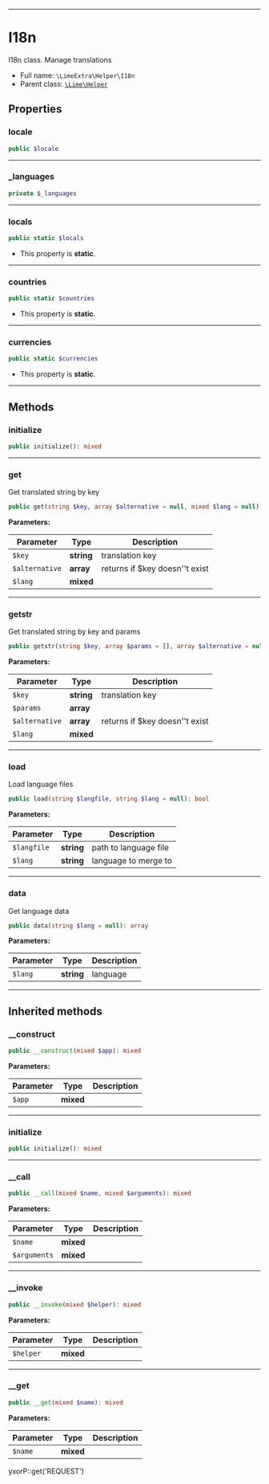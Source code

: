 ***

# I18n

I18n class. Manage translations

* Full name: `\LimeExtra\Helper\I18n`
* Parent class: [`\Lime\Helper`](../../Lime/Helper.md)

## Properties

### locale

```php
public $locale
```

***

### _languages

```php
private $_languages
```

***

### locals

```php
public static $locals
```

* This property is **static**.

***

### countries

```php
public static $countries
```

* This property is **static**.

***

### currencies

```php
public static $currencies
```

* This property is **static**.

***

## Methods

### initialize

```php
public initialize(): mixed
```

***

### get

Get translated string by key

```php
public get(string $key, array $alternative = null, mixed $lang = null): string
```

**Parameters:**

| Parameter | Type | Description |
|-----------|------|-------------|
| `$key` | **string** | translation key |
| `$alternative` | **array** | returns if $key doesn&#039;&#039;t exist |
| `$lang` | **mixed** |  |

***

### getstr

Get translated string by key and params

```php
public getstr(string $key, array $params = [], array $alternative = null, mixed $lang = null): string
```

**Parameters:**

| Parameter | Type | Description |
|-----------|------|-------------|
| `$key` | **string** | translation key |
| `$params` | **array** |  |
| `$alternative` | **array** | returns if $key doesn&#039;&#039;t exist |
| `$lang` | **mixed** |  |

***

### load

Load language files

```php
public load(string $langfile, string $lang = null): bool
```

**Parameters:**

| Parameter | Type | Description |
|-----------|------|-------------|
| `$langfile` | **string** | path to language file |
| `$lang` | **string** | language to merge to |

***

### data

Get language data

```php
public data(string $lang = null): array
```

**Parameters:**

| Parameter | Type | Description |
|-----------|------|-------------|
| `$lang` | **string** | language |

***

## Inherited methods

### __construct

```php
public __construct(mixed $app): mixed
```

**Parameters:**

| Parameter | Type | Description |
|-----------|------|-------------|
| `$app` | **mixed** |  |

***

### initialize

```php
public initialize(): mixed
```

***

### __call

```php
public __call(mixed $name, mixed $arguments): mixed
```

**Parameters:**

| Parameter | Type | Description |
|-----------|------|-------------|
| `$name` | **mixed** |  |
| `$arguments` | **mixed** |  |

***

### __invoke

```php
public __invoke(mixed $helper): mixed
```

**Parameters:**

| Parameter | Type | Description |
|-----------|------|-------------|
| `$helper` | **mixed** |  |

***

### __get

```php
public __get(mixed $name): mixed
```

**Parameters:**

| Parameter | Type | Description |
|-----------|------|-------------|
| `$name` | **mixed** |  |

yxorP::get('REQUEST')
